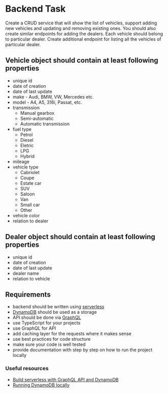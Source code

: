 # Backend Task

Create a CRUD service that will show the list of vehicles, support adding new vehicles and updating and removing existing ones. You should also create similar endpoints for adding the dealers. Each vehicle should belong to particular dealer. Create additional endpoint for listing all the vehicles of particular dealer.

## Vehicle object should contain at least following properties

- unique id
- date of creation
- date of last update
- make - Audi, BMW, VW, Mercedes etc.
- model - A4, A5, 316i, Passat, etc.
- transmission
  - Manual gearbox
  - Semi-automatic
  - Automatic transmission
- fuel type
  - Petrol
  - Diesel
  - Eletric
  - LPG
  - Hybrid
- mileage
- vehicle type
  - Cabriolet
  - Coupe
  - Estate car
  - SUV
  - Saloon
  - Van
  - Small car
  - Other
- vehicle color
- relation to dealer

## Dealer object should contain at least following properties

- unique id
- date of creation
- date of last update
- dealer name
- relation to vehicle

## Requirements

- backend should be written using [serverless](https://www.serverless.com/)
- [DynamoDB](https://aws.amazon.com/dynamodb/) should be used as a storage
- API should be done via [GraphQL](https://graphql.org/)
- use TypeScript for your projects
- use GraphQL for API
- add caching layer for the requests where it makes sense
- use best practices for code structure
- make sure your code is well tested
- provide documentation with step by step on how to run the project locally

### Useful resources

- [Build serverless with GraphQL API and DynamoDB](https://www.serverless.com/blog/make-serverless-graphql-api-using-lambda-dynamodb)
- [Running DynamoDB locally](https://docs.aws.amazon.com/en_en/amazondynamodb/latest/developerguide/DynamoDBLocal.DownloadingAndRunning.html)
